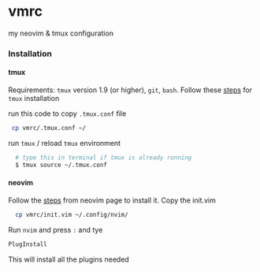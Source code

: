 # vmrc

my neovim & tmux configuration

### Installation

#### tmux
Requirements: `tmux` version 1.9 (or higher), `git`, `bash`.
Follow these [steps](https://github.com/tmux/tmux/wiki) for `tmux` installation

run this code to copy `.tmux.conf` file
```bash 
 cp vmrc/.tmux.conf ~/
```
run `tmux` / reload `tmux` environment
```bash 
  # type this in terminal if tmux is already running
  $ tmux source ~/.tmux.conf
```

#### neovim

Follow the [steps](https://github.com/neovim/neovim) from neovim page to install it.
Copy the init.vim

```bash
  cp vmrc/init.vim ~/.config/nvim/
```

Run `nvim` and press `:` and tye 
```bash
PlugInstall
```
This will install all the plugins needed 
